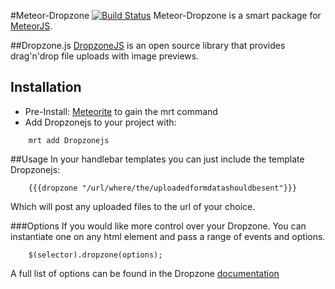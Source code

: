 #Meteor-Dropzone [![Build Status](https://travis-ci.org/devonbarrett/meteor-dropzone.png?branch=master)](https://travis-ci.org/devonbarrett/meteor-dropzone)
Meteor-Dropzone is a smart package for [MeteorJS](http://meteor.com). 

##Dropzone.js
[DropzoneJS](http://www.dropzonejs.com/) is an open source library that provides drag'n'drop file uploads with image previews.

## Installation
* Pre-Install: [Meteorite](https://github.com/oortcloud/meteorite) to gain the mrt command
* Add Dropzonejs to your project with:
```
    mrt add Dropzonejs
```

##Usage
In your handlebar templates you can just include the template Dropzonejs:

```
    {{{dropzone "/url/where/the/uploadedformdatashouldbesent"}}}
```
Which will post any uploaded files to the url of your choice.

###Options
If you would like more control over your Dropzone. You can instantiate one on any html element and pass a range of events and options.

```
    $(selector).dropzone(options);
```

A full list of options can be found in the Dropzone [documentation](http://www.dropzonejs.com/)

